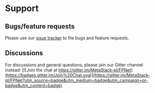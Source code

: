# Support
## Bugs/feature requests
Please use our [issue tracker](https://github.com/MetaStack-pl/FPNet/issues) to file bugs and feature requests.

## Discussions
For discussions and general questions, please join our Gitter channel instead: [![Join the chat at https://gitter.im/MetaStack-pl/FPNet](https://badges.gitter.im/Join%20Chat.svg)](https://gitter.im/MetaStack-pl/FPNet?utm_source=badge&utm_medium=badge&utm_campaign=pr-badge&utm_content=badge)
